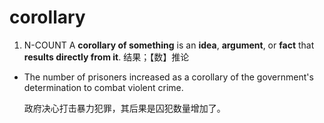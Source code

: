 # corollary

1. N-COUNT A **corollary of something** is an **idea**, **argument**, or **fact** that **results directly from it**. 结果；【数】推论

- The number of prisoners increased as a corollary of the government's determination to combat violent crime.

  政府决心打击暴力犯罪，其后果是囚犯数量增加了。